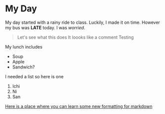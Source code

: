 # My Day

My day started with a rainy ride to class. Luckily, I made it on time.
However my bus was **LATE** today.
I was _worried_.

> Let's see what this does
> It loooks like a comment
> Testing

My lunch includes
* Soup
* Apple
* Sandwich?

I needed a list so here is one
1. Ichi
2. Ni
3. San

[Here is a place where you can learn some new formatting for markdown](https://daringfireball.net/projects/markdown/syntax)
